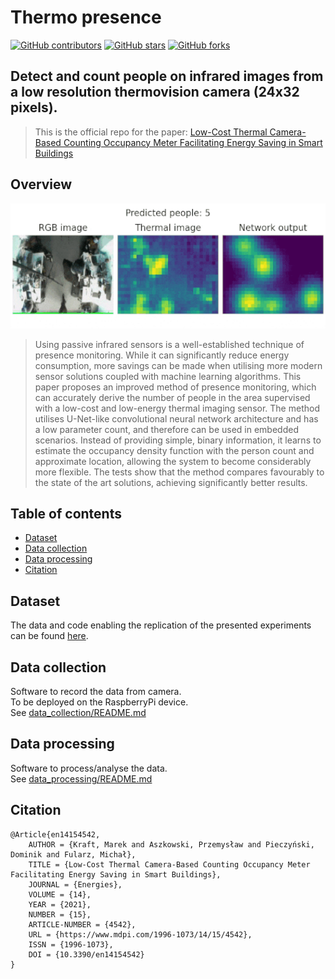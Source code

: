 # Thermo presence

<!-- ![main](https://github.com/PUTvision/thermo-presence/actions/workflows/ci.yml/badge.svg) -->
[![GitHub contributors](https://img.shields.io/github/contributors/PUTvision/thermo-presence)](https://github.com/PUTvision/thermo-presence/graphs/contributors)
[![GitHub stars](https://img.shields.io/github/stars/PUTvision/thermo-presence)](https://github.com/PUTvision/thermo-presence/stargazers)
[![GitHub forks](https://img.shields.io/github/forks/PUTvision/thermo-presence)](https://github.com/PUTvision/thermo-presence/network/members)

## **Detect and count people on infrared images from a low resolution thermovision camera (24x32 pixels).**

> This is the official repo for the paper: [Low-Cost Thermal Camera-Based Counting Occupancy Meter Facilitating Energy Saving in Smart Buildings](https://www.mdpi.com/1996-1073/14/15/4542/htm)

## Overview
<p align="center">
    <img src="./README/plot.gif" height="200px" />
</p>

> Using passive infrared sensors is a well-established technique of presence monitoring. While it can significantly reduce energy consumption, more savings can be made when utilising more modern sensor solutions coupled with machine learning algorithms. This paper proposes an improved method of presence monitoring, which can accurately derive the number of people in the area supervised with a low-cost and low-energy thermal imaging sensor. The method utilises U-Net-like convolutional neural network architecture and has a low parameter count, and therefore can be used in embedded scenarios. Instead of providing simple, binary information, it learns to estimate the occupancy density function with the person count and approximate location, allowing the system to become considerably more flexible. The tests show that the method compares favourably to the state of the art solutions, achieving significantly better results.

## Table of contents
* [Dataset](#dataset)
* [Data collection](#data-collection)
* [Data processing](#data-processing)
* [Citation](#citation)

## Dataset
The data and code enabling the replication of the presented experiments can be found [here](https://chmura.put.poznan.pl/s/0JtlXwpqmSFWMNA?path=%2FDatasets%2Fthermo-presence%2Fthermo_presence_article_files).

## Data collection
Software to record the data from camera.  
To be deployed on the RaspberryPi device.  
See [data_collection/README.md](./data_collection/README.md)

## Data processing
Software to process/analyse the data.  
See [data_processing/README.md](./data_processing/README.md)


## Citation

```
@Article{en14154542,
    AUTHOR = {Kraft, Marek and Aszkowski, Przemysław and Pieczyński, Dominik and Fularz, Michał},
    TITLE = {Low-Cost Thermal Camera-Based Counting Occupancy Meter Facilitating Energy Saving in Smart Buildings},
    JOURNAL = {Energies},
    VOLUME = {14},
    YEAR = {2021},
    NUMBER = {15},
    ARTICLE-NUMBER = {4542},
    URL = {https://www.mdpi.com/1996-1073/14/15/4542},
    ISSN = {1996-1073},
    DOI = {10.3390/en14154542}
}
```
